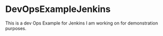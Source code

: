 # DevOpsExampleJenkins
This is a dev Ops Example for Jenkins I am working on for demonstration purposes.

